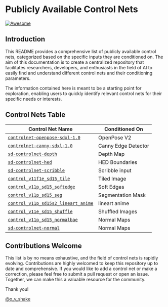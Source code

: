 # Publicly Available Control Nets
[![Awesome](https://awesome.re/badge.svg)](https://awesome.re)
## Introduction

This README provides a comprehensive list of publicly available control nets, categorized based on the specific inputs they are conditioned on. The aim of this documentation is to create a centralized repository that facilitates researchers, developers, and enthusiasts in the field of AI to easily find and understand different control nets and their conditioning parameters.

The information contained here is meant to be a starting point for exploration, enabling users to quickly identify relevant control nets for their specific needs or interests.

## Control Nets Table

| Control Net Name      | Conditioned On          |
|-----------------------|-------------------------|
| [`controlnet-openpose-sdxl-1.0`](https://huggingface.co/thibaud/controlnet-openpose-sdxl-1.0)        | OpenPose V2           |
| [`controlnet-canny-sdxl-1.0`](https://huggingface.co/diffusers/controlnet-canny-sdxl-1.0)        | Canny Edge Detector           |
| [`sd-controlnet-depth`](https://huggingface.co/lllyasviel/sd-controlnet-depth)        | Depth Map           |
| [`sd-controlnet-hed`](https://huggingface.co/lllyasviel/sd-controlnet-hed) | HED Boundaries |
| [`sd-controlnet-scribble`](https://huggingface.co/lllyasviel/sd-controlnet-scribble) | Scribble input |
| [`control_v11f1e_sd15_tile`](https://huggingface.co/lllyasviel/control_v11f1e_sd15_tile) | Tiled Image |
| [`control_v11p_sd15_softedge`](https://huggingface.co/lllyasviel/control_v11p_sd15_softedge) | Soft Edges |
| [`control_v11p_sd15_seg`](https://huggingface.co/lllyasviel/control_v11p_sd15_seg) | Segmentation Mask |
| [`control_v11p_sd15s2_lineart_anime`](https://huggingface.co/lllyasviel/control_v11p_sd15s2_lineart_anime) | lineart anime |
| [`control_v11e_sd15_shuffle`](https://huggingface.co/lllyasviel/control_v11e_sd15_shuffle) | Shuffled Images |
| [`control_v11p_sd15_normalbae`](https://huggingface.co/lllyasviel/control_v11p_sd15_normalbae) | Normal Maps |
| [`sd-controlnet-normal`](https://huggingface.co/lllyasviel/sd-controlnet-normal) | Normal Maps |



## Contributions Welcome

This list is by no means exhaustive, and the field of control nets is rapidly evolving. Contributions are highly welcomed to keep this repository up to date and comprehensive. If you would like to add a control net or make a correction, please feel free to submit a pull request or open an issue. Together, we can make this a valuable resource for the community.

Thank you!

[@o_v_shake](https://twitter.com/o_v_shake)

